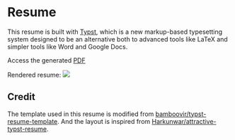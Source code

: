 # Resume

This resume is built with [Typst](https://typst.app/docs), which is a new markup-based typesetting system designed to be an alternative both to advanced tools like LaTeX and simpler tools like Word and Google Docs.

Access the generated [PDF](https://leo1003.github.io/resume/Resume-PDF/resume.pdf)

Rendered resume:
![](https://leo1003.github.io/resume/Resume-PNG/resume-1.png)

## Credit

The template used in this resume is modified from [bamboovir/typst-resume-template](https://github.com/bamboovir/typst-resume-template).
And the layout is inspired from [Harkunwar/attractive-typst-resume](https://github.com/Harkunwar/attractive-typst-resume).
